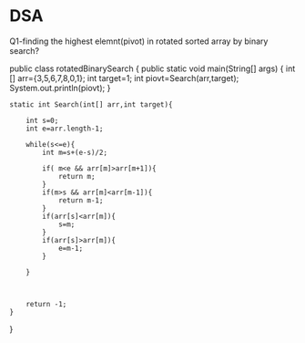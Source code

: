 # DSA

Q1-finding the highest elemnt(pivot) in rotated sorted array by binary search?

public class rotatedBinarySearch {
    public static void main(String[] args) {
        int [] arr={3,5,6,7,8,0,1};
        int target=1;
        int piovt=Search(arr,target);
        System.out.println(piovt);
    }

    static int Search(int[] arr,int target){

        int s=0;
        int e=arr.length-1;

        while(s<=e){
            int m=s+(e-s)/2;

            if( m<e && arr[m]>arr[m+1]){
                return m;
            }
            if(m>s && arr[m]<arr[m-1]){
                return m-1;
            }
            if(arr[s]<arr[m]){
                s=m;
            }
            if(arr[s]>arr[m]){
                e=m-1;
            }

        }



        return -1;
    }
}








